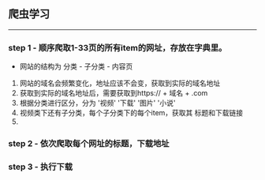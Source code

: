 ## 爬虫学习
---

### step 1 - 顺序爬取1-33页的所有item的网址，存放在字典里。

* 网站的结构为 分类 - 子分类 - 内容页

1. 网站的域名会频繁变化，地址应该不会变，获取到实际的域名地址
2. 获取到实际的域名地址后，需要获取到https:// + 域名 + .com
3. 根据分类进行区分，分为 '视频' '下载' '图片' '小说'
4. 视频类下还有子分类，每个子分类下的每个item，获取其 标题和下载链接
5. 



### step 2 - 依次爬取每个网址的标题，下载地址

### step 3 - 执行下载


